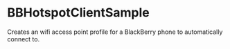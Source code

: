 BBHotspotClientSample
=====================

Creates an wifi access point profile for a BlackBerry phone to automatically connect to.